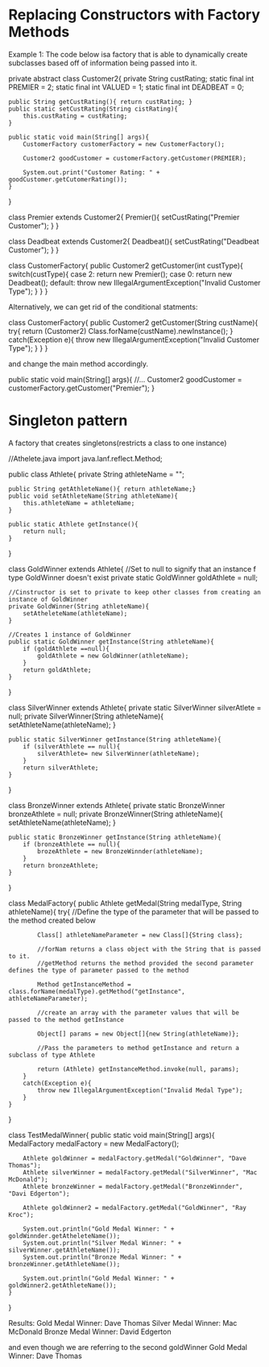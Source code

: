 # Replacing Constructors with Factory Methods

Example 1: The code below isa factory that is able to dynamically create subclasses based off of information being passed into it.

private abstract class Customer2{
    private String custRating;
    static final int PREMIER = 2;
    static final int VALUED = 1; 
    static final int DEADBEAT = 0;

    public String getCustRating(){ return custRating; }
    public static setCustRating(String cistRating){
        this.custRating = custRating;
    }

    public static void main(String[] args){
        CustomerFactory customerFactory = new CustomerFactory();
        
        Customer2 goodCustomer = customerFactory.getCustomer(PREMIER);

        System.out.print("Customer Rating: " + goodCustomer.getCutomerRating());
    }
}

class Premier extends Customer2{
    Premier(){
        setCustRating("Premier Customer");
    }
}

class Deadbeat extends Customer2{
    Deadbeat(){
        setCustRating("Deadbeat Customer");
    }
}

class CustomerFactory{
    public Customer2 getCustomer(int custType){
        switch(custType){
            case 2:
                return new Premier();
            case 0:
                return new Deadbeat();
            default:
                throw new IllegalArgumentException("Invalid Customer Type");
        }
    }
}

Alternatively, we can get rid of the conditional statments:

class CustomerFactory{
    public Customer2 getCustomer(String custName){
        try{
            return (Customer2) Class.forName(custName).newInstance();
        }
        catch(Exception e){
            throw new IllegalArgumentException("Invalid Customer Type");
        }
    }
}

and change the main method accordingly.

public static void main(String[] args){
    //...
    Customer2 goodCustomer = customerFactory.getCustomer("Premier");
}

# Singleton pattern
A factory that creates singletons(restricts a class to one instance)

//Athelete.java
import java.lanf.reflect.Method;

public class Athlete{
    private String athleteName = "";
    
    public String getAthleteName(){ return athleteName;}
    public void setAthleteName(String athleteName){
        this.athleteName = athleteName;
    }
    
    public static Athlete getInstance(){
        return null;
    }
}

class GoldWinner extends Athlete{
    //Set to null to signify that an instance f type GoldWinner doesn't exist
    private static GoldWinner goldAthlete = null;
    
    //Cinstructor is set to private to keep other classes from creating an instance of GoldWinner
    private GoldWinner(String athleteName){
        setAtheleteName(athleteName);
    }
    
    //Creates 1 instance of GoldWinner 
    public static GoldWinner getInstance(String athleteName){
        if (goldAthlete ==null){
            goldAthlete = new GoldWinner(athleteName);
        }
        return goldAthlete;
    }
}

class SilverWinner extends Athlete{
    private static SilverWinner silverAtlete = null;
    private SilverWinner(String athleteName){
        setAthleteName(athleteName);
    }

    public static SilverWinner getInstance(String athleteName){
        if (silverAthlete == null){
            silverAthlete= new SilverWinner(athleteName);
        }
        return silverAthlete;
    }
}

class BronzeWinner extends Athlete{
    private static BronzeWinner bronzeAthlete = null;
    private BronzeWinner(String athleteName){
        setAthleteName(athleteName);
    }

    public static BronzeWinner getInstance(String athleteName){
        if (bronzeAthlete == null){
            brozeAthlete = new BronzeWinnder(athleteName);
        }
        return bronzeAthlete;
    }
}

class MedalFactory{
    public Athlete getMedal(String medalType, String athleteName){
        try{
            //Define the type of the parameter that will be passed to the method created below
            
            Class[] athleteNameParameter = new Class[]{String class};

            //forNam returns a class object with the String that is passed to it.
            //getMethod returns the method provided the second parameter defines the type of parameter passed to the method

            Method getInstanceMethod = class.forName(medalType).getMethod("getInstance", athleteNameParameter);

            //create an array with the parameter values that will be passed to the method getInstance

            Object[] params = new Object[]{new String(athleteName)};

            //Pass the parameters to method getInstance and return a subclass of type Athlete

            return (Athlete) getInstanceMethod.invoke(null, params);
        }
        catch(Exception e){
            throw new IllegalArgumentException("Invalid Medal Type");
        }
    }
}

class TestMedalWinner{
    public static void main(String[] args){
        MedalFactory medalFactory = new MedalFactory();

        Athlete goldWinner = medalFactory.getMedal("GoldWinner", "Dave Thomas");
        Athlete silverWinner = medalFactory.getMedal("SilverWinner", "Mac McDonald");
        Athlete bronzeWinner = medalFactory.getMedal("BronzeWinnder", "Davi Edgerton");

        Athlete goldWinner2 = medalFactory.getMedal("GoldWinner", "Ray Kroc");

        System.out.println("Gold Medal Winner: " + goldWinnder.getAtheleteName());
        System.out.println("Silver Medal Winner: " + silverWinner.getAthleteName());
        System.out.println("Bronze Medal Winner: " + bronzeWinner.getAthleteName());

        System.out.println("Gold Medal Winner: " + goldWinner2.getAthleteName());
    }
}

Results: 
    Gold Medal Winner: Dave Thomas
    Silver Medal Winner: Mac McDonald
    Bronze Medal Winner: David Edgerton
 
 and even though we are referring to the second goldWinner
    Gold Medal Winner: Dave Thomas